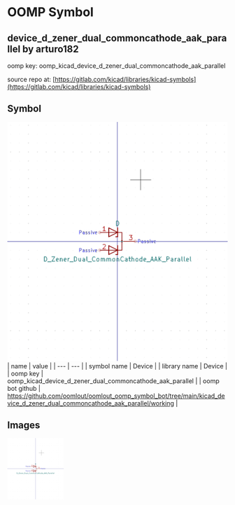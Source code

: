 # OOMP Symbol  
## device_d_zener_dual_commoncathode_aak_parallel  by arturo182  
  
oomp key: oomp_kicad_device_d_zener_dual_commoncathode_aak_parallel  
  
source repo at: [https://gitlab.com/kicad/libraries/kicad-symbols](https://gitlab.com/kicad/libraries/kicad-symbols)  
## Symbol  
  
[![working.png](working_600.png)](working.png)  
| name | value | 
| --- | --- | 
| symbol name | Device | 
| library name | Device | 
| oomp key | oomp_kicad_device_d_zener_dual_commoncathode_aak_parallel | 
| oomp bot github | https://github.com/oomlout/oomlout_oomp_symbol_bot/tree/main/kicad_device_d_zener_dual_commoncathode_aak_parallel/working | 
## Images  
  
[![working.png](working_140.png)](working.png)  
